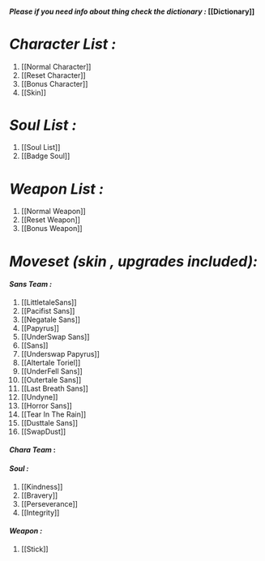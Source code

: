 #### ***Please if you need info about thing check the dictionary :*** [[Dictionary]]
# ***Character List :***
1. [[Normal Character]]
2. [[Reset Character]]
3. [[Bonus Character]]
4. [[Skin]]

# ***Soul List :***
1. [[Soul List]]
2. [[Badge Soul]]

# ***Weapon List :***
1. [[Normal Weapon]]
2. [[Reset Weapon]]
3. [[Bonus Weapon]]

# ***Moveset (skin , upgrades included):***
#### ***Sans Team :***
1. [[LittletaleSans]]
2. [[Pacifist Sans]]
3. [[Negatale Sans]]
4. [[Papyrus]]
5. [[UnderSwap Sans]]
6. [[Sans]]
7. [[Underswap Papyrus]]
8. [[Altertale Toriel]]
9. [[UnderFell Sans]]
10. [[Outertale Sans]]
11. [[Last Breath Sans]]
12. [[Undyne]]
13. [[Horror Sans]]
14. [[Tear In The Rain]]
15. [[Dusttale Sans]]
16. [[SwapDust]]
#### ***Chara Team*** :
#### ***Soul :***
1. [[Kindness]]
2. [[Bravery]]
3. [[Perseverance]]
4. [[Integrity]]
#### ***Weapon :***
1. [[Stick]]
